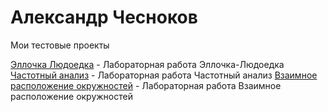 # Александр Чесноков
Мои тестовые проекты

<!-- [Проект 1](https://aleksandrche.github.io/project_01/ 'Мой первый проект') -->
<!-- [KreslaServis](https://aleksandrche.github.io/kreslaservis/ 'Сайт компании "KreslaServis"') - Сайт компании "KreslaServis" -->
[Эллочка Людоедка](https://aleksandrche.github.io/ellochka_ludoedka/ 'Лабораторная работа Эллочка-Людоедка') - Лабораторная работа Эллочка-Людоедка
[Частотный анализ](https://aleksandrche.github.io/frequency_analysis/ 'Лабораторная работа Частотный анализ') - Лабораторная работа Частотный анализ
[Взаимное расположение окружностей](https://aleksandrche.github.io/mutual_arrangement/ 'Лабораторная работа Взаимное расположение окружностей') - Лабораторная работа Взаимное расположение окружностей